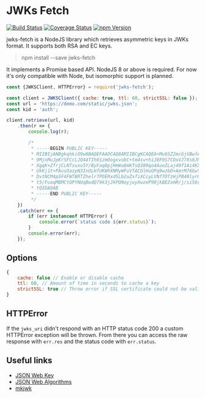# JWKs Fetch

[![Build Status](https://travis-ci.com/hugo19941994/jwks-fetch.svg?token=uZQLRmskW3ypFsCoHyMx&branch=master)](https://travis-ci.com/hugo19941994/jwks-fetch)
[![Coverage Status](https://coveralls.io/repos/github/hugo19941994/jwks-fetch/badge.svg?branch=master)](https://coveralls.io/github/hugo19941994/jwks-fetch?branch=master)
[![npm Version](https://badgen.net/npm/v/jwks-fetch)](https://www.npmjs.com/package/jwks-fetch)

jwks-fetch is a NodeJS library which retrieves asymmetric keys in JWKs format. It supports both RSA and EC keys.

> npm install --save jwks-fetch

It implements a Promise based API. NodeJS 8 or above is required. For now it's only compatible with Node, but isomorphic support is planned.

```javascript
const {JWKSClient, HTTPError} = require('jwks-fetch');

const client = JWKSClient({ cache: true, ttl: 60, strictSSL: false });
const url = 'https://demo.com/static/jwks.json';
const kid = 'auth';

client.retrieve(url, kid)
    .then(r => {
        console.log(r);

        /*
         * -----BEGIN PUBLIC KEY-----
         * MIIBIjANBgkqhkiG9w0BAQEFAAOCAQ8AMIIBCgKCAQEA+Mv6SZ2mcGjVBwfAIfCZ
         * 9MjnMuJpKrSFCcLJQ44TIh01zmOogxvobC+tm4sv+hiJ8F9S7CDxVJ7Xs6JNV+I8
         * XgqK+ZfrjCLNTsuxv5Y/ByFaq0pjHmWa8mKfsQ389qo4AuoILaj40f1Ai4KXkjWu
         * UkKj1t+PAusOazpN3InOLHfUKWhXNMyWFuVfACDlHuOPq9wzbD+AmrM76GwY/xSO
         * DvtNCM4pSF4FWTBRTZhelr7POERxd5Lb2uZxfiXCcyLVNf7DTzHjPB40lyrQ+bv4
         * t5/FuaqMBMCtOPYNUqBwdQ79k3jJkPQNoyjuyXwzeP90jkBEZxmR/j/si56r0urQ
         * tQIDAQAB
         * -----END PUBLIC KEY-----
         */
    })
    .catch(err => {
        if (err instanceof HTTPError) {
            console.error(`status code ${err.status}`);
        }
        console.error(err);
    });
```

## Options

```javascript
{
    cache: false // Enable or disable cache
    ttl: 60, // Amount of time in seconds to cache a key
    strictSSL: true // Throw error if SSL certificate could not be validated
}
```

## HTTPError

If the `jwks_uri` didn't respond with an HTTP status code 200 a custom HTTPError exception will be thrown. From there you can access the raw response with `err.res` and the status code with `err.status`.

## Useful links

* [JSON Web Key](https://tools.ietf.org/html/rfc7517)
* [JSON Web Algorithms](https://tools.ietf.org/html/rfc7518)
* [mkjwk](https://mkjwk.org/)
